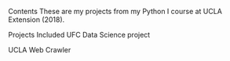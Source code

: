 Contents
These are my projects from my Python I course at UCLA Extension (2018).

Projects Included
UFC Data Science project

UCLA Web Crawler

